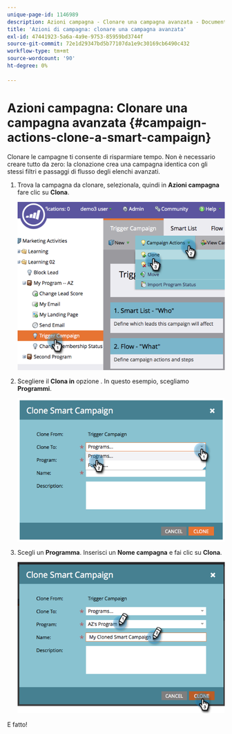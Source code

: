 ```yaml
---
unique-page-id: 1146989
description: Azioni campagna - Clonare una campagna avanzata - Documenti Marketo - Documentazione del prodotto
title: 'Azioni di campagna: clonare una campagna avanzata'
exl-id: 47441923-5a6a-4a9e-9753-85959bd3744f
source-git-commit: 72e1d29347bd5b77107da1e9c30169cb6490c432
workflow-type: tm+mt
source-wordcount: '90'
ht-degree: 0%

---
```


# Azioni campagna: Clonare una campagna avanzata {#campaign-actions-clone-a-smart-campaign}

Clonare le campagne ti consente di risparmiare tempo. Non è necessario creare tutto da zero: la clonazione crea una campagna identica con gli stessi filtri e passaggi di flusso degli elenchi avanzati.

1. Trova la campagna da clonare, selezionala, quindi in **Azioni campagna** fare clic su **Clona**.

   ![](assets/image2014-9-22-13-3a56-3a34.png)

1. Scegliere il **Clona in** opzione . In questo esempio, scegliamo **Programmi**.

   ![](assets/image2014-9-22-13-3a56-3a56.png)

1. Scegli un **Programma**. Inserisci un **Nome campagna** e fai clic su **Clona**.

   ![](assets/image2014-9-22-13-3a57-3a9.png)

E fatto!
